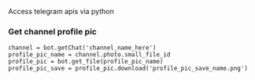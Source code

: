 Access telegram apis via python

### Get channel profile pic

```
channel = bot.getChat('channel_name_here')
profile_pic_name = channel.photo.small_file_id
profile_pic = bot.get_file(profile_pic_name)
profile_pic_save = profile_pic.download('profile_pic_save_name.png')
```
